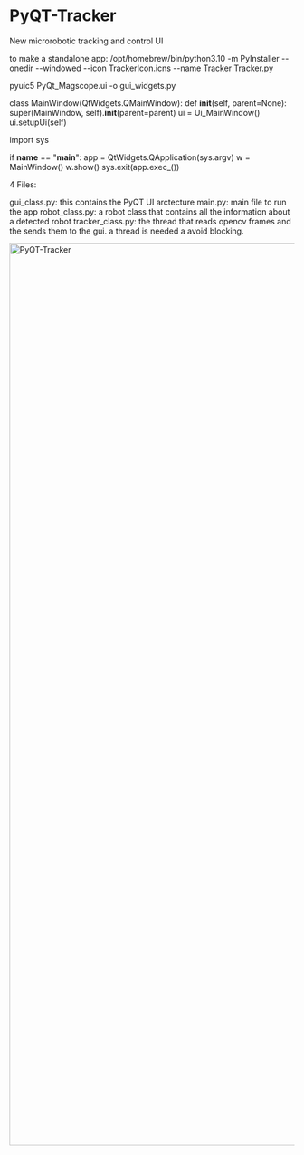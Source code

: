 # PyQT-Tracker

New microrobotic tracking and control UI

to make a standalone app: /opt/homebrew/bin/python3.10 -m PyInstaller --onedir --windowed --icon TrackerIcon.icns --name Tracker Tracker.py

pyuic5 PyQt_Magscope.ui -o gui_widgets.py


class MainWindow(QtWidgets.QMainWindow):
    def __init__(self, parent=None):
        super(MainWindow, self).__init__(parent=parent)
        ui = Ui_MainWindow()
        ui.setupUi(self)


import sys

if __name__ == "__main__":
    app = QtWidgets.QApplication(sys.argv)
    w = MainWindow()
    w.show()
    sys.exit(app.exec_())

    
4 Files:

gui_class.py: this contains the PyQT UI arctecture
main.py: main file to run the app
robot_class.py: a robot class that contains all the information about a detected robot
tracker_class.py: the thread that reads opencv frames and the sends them to the gui. a thread is needed a avoid blocking. 

<img width="1594" alt="PyQT-Tracker" src="https://github.com/MaxSokolich/PyQT-Tracker/assets/50302377/4177282a-906d-4ded-8ba0-9130be71bef4">

